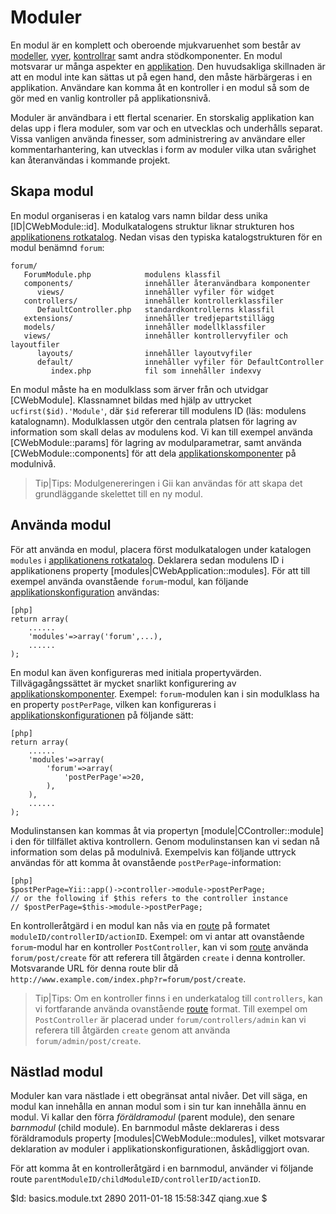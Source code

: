 Moduler
=======

En modul är en komplett och oberoende mjukvaruenhet som består av [modeller](/doc/guide/basics.model), 
[vyer](/doc/guide/basics.view), [kontrollrar](/doc/guide/basics.controller) samt andra stödkomponenter. 
En modul motsvarar ur många aspekter en [applikation](/doc/guide/basics.application). Den huvudsakliga 
skillnaden är att en modul inte kan sättas ut på egen hand, den måste härbärgeras i en applikation. 
Användare kan komma åt en kontroller i en modul så som de gör med en vanlig kontroller på applikationsnivå.

Moduler är användbara i ett flertal scenarier. En storskalig applikation kan delas upp i flera moduler, 
som var och en utvecklas och underhålls separat. Vissa vanligen använda finesser, som administrering av 
användare eller kommentarhantering, kan utvecklas i form av moduler vilka utan svårighet kan återanvändas 
i kommande projekt.


Skapa modul
-----------

En modul organiseras i en katalog vars namn bildar dess unika [ID|CWebModule::id]. Modulkatalogens struktur 
liknar strukturen hos [applikationens rotkatalog](/doc/guide/basics.application#application-base-directory). 
Nedan visas den typiska katalogstrukturen för en modul benämnd `forum`:

~~~
forum/
   ForumModule.php            modulens klassfil
   components/                innehåller återanvändbara komponenter
      views/                  innehåller vyfiler för widget
   controllers/               innehåller kontrollerklassfiler
      DefaultController.php   standardkontrollerns klassfil
   extensions/                innehåller tredjepartstillägg
   models/                    innehåller modellklassfiler
   views/                     innehåller kontrollervyfiler och layoutfiler
      layouts/                innehåller layoutvyfiler
      default/                innehåller vyfiler för DefaultController
         index.php            fil som innehåller indexvy
~~~

En modul måste ha en modulklass som ärver från och utvidgar [CWebModule]. Klassnamnet bildas med hjälp av
uttrycket `ucfirst($id).'Module'`, där `$id` refererar till modulens ID (läs: modulens katalognamn). 
Modulklassen utgör den centrala platsen för lagring av information som skall delas av modulens kod. 
Vi kan till exempel använda [CWebModule::params] för lagring av modulparametrar, samt använda 
[CWebModule::components] för att dela [applikationskomponenter](/doc/guide/basics.application#application-component) 
på modulnivå.

> Tip|Tips: Modulgenereringen i Gii kan användas för att skapa det grundläggande skelettet till en ny modul.


Använda modul
-------------

För att använda en modul, placera först modulkatalogen under katalogen `modules` i 
[applikationens rotkatalog](/doc/guide/basics.application#application-base-directory). 
Deklarera sedan modulens ID i applikationens property [modules|CWebApplication::modules]. 
För att till exempel använda ovanstående `forum`-modul, kan följande 
[applikationskonfiguration](/doc/guide/basics.application#application-configuration) 
användas:

~~~
[php]
return array(
	......
	'modules'=>array('forum',...),
	......
);
~~~

En modul kan även konfigureras med initiala propertyvärden. Tillvägagångssättet är mycket snarlikt 
konfigurering av [applikationskomponenter](/doc/guide/basics.application#application-component). 
Exempel: `forum`-modulen kan i sin modulklass ha en property `postPerPage`, vilken kan konfigureras i 
[applikationskonfigurationen](/doc/guide/basics.application#application-configuration) på följande sätt:

~~~
[php]
return array(
	......
	'modules'=>array(
	    'forum'=>array(
	        'postPerPage'=>20,
	    ),
	),
	......
);
~~~

Modulinstansen kan kommas åt via propertyn [module|CController::module] i den för tillfället aktiva kontrollern. 
Genom modulinstansen kan vi sedan nå information som delas på modulnivå. Exempelvis kan följande uttryck användas 
för att komma åt ovanstående `postPerPage`-information:

~~~
[php]
$postPerPage=Yii::app()->controller->module->postPerPage;
// or the following if $this refers to the controller instance
// $postPerPage=$this->module->postPerPage;
~~~

En kontrolleråtgärd i en modul kan nås via en [route](/doc/guide/basics.controller#route) på formatet
`moduleID/controllerID/actionID`. Exempel: om vi antar att ovanstående `forum`-modul har en 
kontroller `PostController`, kan vi som [route](/doc/guide/basics.controller#route) använda 
`forum/post/create` för att referera till åtgärden `create` i denna kontroller. Motsvarande 
URL för denna route blir då `http://www.example.com/index.php?r=forum/post/create`.

> Tip|Tips: Om en kontroller finns i en underkatalog till `controllers`, kan vi fortfarande använda 
ovanstående [route](/doc/guide/basics.controller#route) format. Till exempel om `PostController` 
är placerad under `forum/controllers/admin` kan vi referera till åtgärden `create` genom att 
använda `forum/admin/post/create`.


Nästlad modul
-------------

Moduler kan vara nästlade i ett obegränsat antal nivåer. Det vill säga, en modul kan 
innehålla en annan modul som i sin tur kan innehålla ännu en modul. 
Vi kallar den förra *föräldramodul* (parent module), den senare *barnmodul* (child module). 
En barnmodul måste deklareras i dess föräldramoduls property [modules|CWebModule::modules], 
vilket motsvarar deklaration av moduler i applikationskonfigurationen, åskådliggjort ovan.

För att komma åt en kontrolleråtgärd i en barnmodul, använder vi följande route 
`parentModuleID/childModuleID/controllerID/actionID`.


<div class="revision">$Id: basics.module.txt 2890 2011-01-18 15:58:34Z qiang.xue $</div>